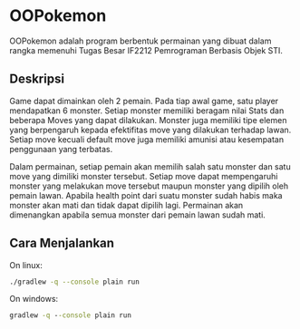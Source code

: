 # OOPokemon

OOPokemon adalah program berbentuk permainan yang dibuat dalam rangka memenuhi Tugas Besar IF2212 Pemrograman Berbasis Objek STI.

## Deskripsi 
Game dapat dimainkan oleh 2 pemain. Pada tiap awal game, satu player mendapatkan 6 monster. Setiap monster memiliki beragam nilai Stats dan beberapa Moves yang dapat dilakukan. Monster juga memiliki tipe elemen yang berpengaruh kepada efektifitas move yang dilakukan terhadap lawan. Setiap move kecuali default move juga memiliki amunisi atau kesempatan penggunaan yang terbatas.

Dalam permainan, setiap pemain akan memilih salah satu monster dan satu move yang dimiliki monster tersebut. Setiap move dapat mempengaruhi monster yang melakukan move tersebut maupun monster yang dipilih oleh pemain lawan. Apabila health point dari suatu monster sudah habis maka monster akan mati dan tidak dapat dipilih lagi. Permainan akan dimenangkan apabila semua monster dari pemain lawan sudah mati.

## Cara Menjalankan

On linux:
```bash
./gradlew -q --console plain run
```

On windows:
```cmd
gradlew -q --console plain run
```
